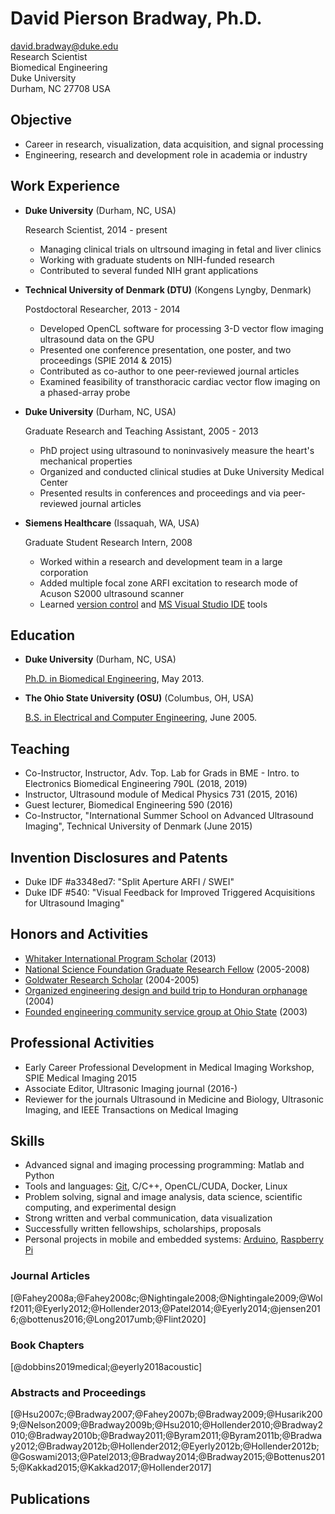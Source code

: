 # David Pierson Bradway, Ph.D.  


<david.bradway@duke.edu>  
Research Scientist  
Biomedical Engineering  
Duke University  
Durham, NC 27708 USA  

## Objective

*   Career in research, visualization, data acquisition, and signal processing
*   Engineering, research and development role in academia or industry

## Work Experience

*   **Duke University** (Durham, NC, USA)

    Research Scientist, 2014 - present

    -   Managing clinical trials on ultrsound imaging in fetal and liver clinics
    -   Working with graduate students on NIH-funded research
    -   Contributed to several funded NIH grant applications

*   **Technical University of Denmark (DTU)** (Kongens Lyngby, Denmark)

    Postdoctoral Researcher, 2013 - 2014

    -   Developed OpenCL software for processing 3-D vector flow imaging ultrasound data on the GPU
    -   Presented one conference presentation, one poster, and two proceedings (SPIE 2014 & 2015)
    -   Contributed as co-author to one peer-reviewed journal articles
    -   Examined feasibility of transthoracic cardiac vector flow imaging on a phased-array probe

*   **Duke University** (Durham, NC, USA)

    Graduate Research and Teaching Assistant, 2005 - 2013

    -   PhD project using ultrasound to noninvasively measure the heart's mechanical properties
    -   Organized and conducted clinical studies at Duke University Medical Center
    -   Presented results in conferences and proceedings and via peer-reviewed journal articles

*   **Siemens Healthcare** (Issaquah, WA, USA)

    Graduate Student Research Intern, 2008

    -   Worked within a research and development team in a large corporation
    -   Added multiple focal zone ARFI excitation to research mode of Acuson S2000 ultrasound scanner
    -   Learned [version control](http://www-03.ibm.com/software/products/en/clearcase) and [MS Visual Studio IDE](http://www.visualstudio.com/) tools

## Education

*   **Duke University** (Durham, NC, USA)

    [Ph.D. in Biomedical Engineering](http://bme.duke.edu/grad), May 2013.

*   **The Ohio State University (OSU)** (Columbus, OH, USA)

    [B.S. in Electrical and Computer Engineering](http://ece.osu.edu/futurestudents/undergrad), June 2005.

## Teaching

*   Co-Instructor, Instructor, Adv. Top. Lab for Grads in BME - Intro. to Electronics Biomedical Engineering 790L (2018, 2019)
*   Instructor, Ultrasound module of Medical Physics 731 (2015, 2016)
*   Guest lecturer, Biomedical Engineering 590 (2016)
*   Co-Instructor, "International Summer School on Advanced Ultrasound Imaging", Technical University of Denmark (June 2015)

## Invention Disclosures and Patents

*   Duke IDF #a3348ed7: "Split Aperture ARFI / SWEI"
*   Duke IDF #540: "Visual Feedback for Improved Triggered Acquisitions for Ultrasound Imaging"

## Honors and Activities

*   [Whitaker International Program Scholar](http://www.whitaker.org/grants/fellows-scholars)  (2013)
*   [National Science Foundation Graduate Research Fellow](http://www.nsfgrfp.org/) (2005-2008)
*   [Goldwater Research Scholar](https://goldwater.scholarsapply.org/) (2004-2005)
*   [Organized engineering design and build trip to Honduran orphanage](http://www.montanadeluz.org/) (2004)
*   [Founded engineering community service group at Ohio State](http://ecos.osu.edu/) (2003)

## Professional Activities

*   Early Career Professional Development in Medical Imaging Workshop, SPIE Medical Imaging 2015
*   Associate Editor, Ultrasonic Imaging journal (2016-)
*   Reviewer for the journals Ultrasound in Medicine and Biology, Ultrasonic Imaging, and IEEE Transactions on Medical Imaging

## Skills
*   Advanced signal and imaging processing programming: Matlab and Python
*   Tools and languages: [Git](http://git-scm.com/), C/C++, OpenCL/CUDA, Docker, Linux
*   Problem solving, signal and image analysis, data science, scientific computing, and experimental design
*   Strong written and verbal communication, data visualization
*   Successfully written fellowships, scholarships, proposals
*   Personal projects in mobile and embedded systems: [Arduino](http://www.arduino.cc/), [Raspberry Pi](http://www.raspberrypi.org/)

### Journal Articles
[@Fahey2008a;@Fahey2008c;@Nightingale2008;@Nightingale2009;@Wolf2011;@Eyerly2012;@Hollender2013;@Patel2014;@Eyerly2014;@jensen2016;@bottenus2016;@Long2017umb;@Flint2020]

### Book Chapters
[@dobbins2019medical;@eyerly2018acoustic]

### Abstracts and Proceedings
[@Hsu2007c;@Bradway2007;@Fahey2007b;@Bradway2009;@Husarik2009;@Nelson2009;@Bradway2009b;@Hsu2010;@Hollender2010;@Bradway2010;@Bradway2010b;@Bradway2011;@Byram2011;@Byram2011b;@Bradway2012;@Bradway2012b;@Hollender2012;@Eyerly2012b;@Hollender2012b;@Goswami2013;@Patel2013;@Bradway2014;@Bradway2015;@Bottenus2015;@Kakkad2015;@Kakkad2017;@Hollender2017]

## Publications

